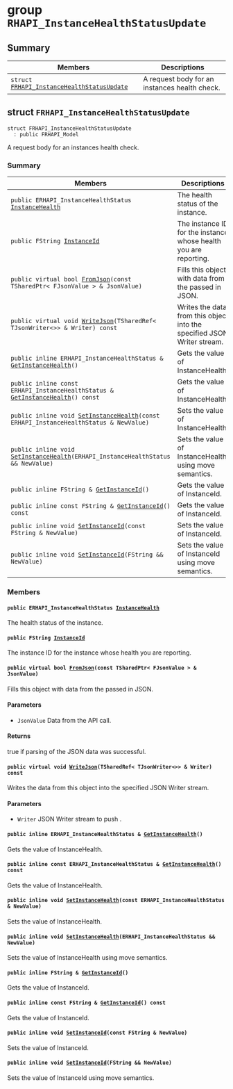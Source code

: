 # group `RHAPI_InstanceHealthStatusUpdate` <a id="group__RHAPI__InstanceHealthStatusUpdate"></a>

## Summary

 Members                        | Descriptions                                
--------------------------------|---------------------------------------------
`struct `[`FRHAPI_InstanceHealthStatusUpdate`](#structFRHAPI__InstanceHealthStatusUpdate) | A request body for an instances health check.

## struct `FRHAPI_InstanceHealthStatusUpdate` <a id="structFRHAPI__InstanceHealthStatusUpdate"></a>

```
struct FRHAPI_InstanceHealthStatusUpdate
  : public FRHAPI_Model
```

A request body for an instances health check.

### Summary

 Members                        | Descriptions                                
--------------------------------|---------------------------------------------
`public ERHAPI_InstanceHealthStatus `[`InstanceHealth`](#structFRHAPI__InstanceHealthStatusUpdate_1a22014dd48fb92af16e5c96500b5ecd2e) | The health status of the instance.
`public FString `[`InstanceId`](#structFRHAPI__InstanceHealthStatusUpdate_1af49eb08bd68d937ff09af2ab23839b71) | The instance ID for the instance whose health you are reporting.
`public virtual bool `[`FromJson`](#structFRHAPI__InstanceHealthStatusUpdate_1a7b36499cd62e987ae794f5148d65b043)`(const TSharedPtr< FJsonValue > & JsonValue)` | Fills this object with data from the passed in JSON.
`public virtual void `[`WriteJson`](#structFRHAPI__InstanceHealthStatusUpdate_1a6d5e5054aaf5929c1517761dca916347)`(TSharedRef< TJsonWriter<>> & Writer) const` | Writes the data from this object into the specified JSON Writer stream.
`public inline ERHAPI_InstanceHealthStatus & `[`GetInstanceHealth`](#structFRHAPI__InstanceHealthStatusUpdate_1aee3b1e634828fa5e708bb279f1ae3614)`()` | Gets the value of InstanceHealth.
`public inline const ERHAPI_InstanceHealthStatus & `[`GetInstanceHealth`](#structFRHAPI__InstanceHealthStatusUpdate_1a82f83d721db301c89eb0bdbce11a9ab3)`() const` | Gets the value of InstanceHealth.
`public inline void `[`SetInstanceHealth`](#structFRHAPI__InstanceHealthStatusUpdate_1ae0c0341088c6e28be4deeece1518dbc2)`(const ERHAPI_InstanceHealthStatus & NewValue)` | Sets the value of InstanceHealth.
`public inline void `[`SetInstanceHealth`](#structFRHAPI__InstanceHealthStatusUpdate_1a7751f9de636767b823e471255195468a)`(ERHAPI_InstanceHealthStatus && NewValue)` | Sets the value of InstanceHealth using move semantics.
`public inline FString & `[`GetInstanceId`](#structFRHAPI__InstanceHealthStatusUpdate_1ac700bdfe25364183c4113ffd5f3a3c8e)`()` | Gets the value of InstanceId.
`public inline const FString & `[`GetInstanceId`](#structFRHAPI__InstanceHealthStatusUpdate_1adb98c332bf94570d61b2cc7be9466370)`() const` | Gets the value of InstanceId.
`public inline void `[`SetInstanceId`](#structFRHAPI__InstanceHealthStatusUpdate_1a3ce5e29bd4da65ab7afe71ad2752bc6c)`(const FString & NewValue)` | Sets the value of InstanceId.
`public inline void `[`SetInstanceId`](#structFRHAPI__InstanceHealthStatusUpdate_1acfdbd1699b4dd643e9837a2bd2c197d7)`(FString && NewValue)` | Sets the value of InstanceId using move semantics.

### Members

#### `public ERHAPI_InstanceHealthStatus `[`InstanceHealth`](#structFRHAPI__InstanceHealthStatusUpdate_1a22014dd48fb92af16e5c96500b5ecd2e) <a id="structFRHAPI__InstanceHealthStatusUpdate_1a22014dd48fb92af16e5c96500b5ecd2e"></a>

The health status of the instance.

#### `public FString `[`InstanceId`](#structFRHAPI__InstanceHealthStatusUpdate_1af49eb08bd68d937ff09af2ab23839b71) <a id="structFRHAPI__InstanceHealthStatusUpdate_1af49eb08bd68d937ff09af2ab23839b71"></a>

The instance ID for the instance whose health you are reporting.

#### `public virtual bool `[`FromJson`](#structFRHAPI__InstanceHealthStatusUpdate_1a7b36499cd62e987ae794f5148d65b043)`(const TSharedPtr< FJsonValue > & JsonValue)` <a id="structFRHAPI__InstanceHealthStatusUpdate_1a7b36499cd62e987ae794f5148d65b043"></a>

Fills this object with data from the passed in JSON.

#### Parameters
* `JsonValue` Data from the API call.

#### Returns
true if parsing of the JSON data was successful.

#### `public virtual void `[`WriteJson`](#structFRHAPI__InstanceHealthStatusUpdate_1a6d5e5054aaf5929c1517761dca916347)`(TSharedRef< TJsonWriter<>> & Writer) const` <a id="structFRHAPI__InstanceHealthStatusUpdate_1a6d5e5054aaf5929c1517761dca916347"></a>

Writes the data from this object into the specified JSON Writer stream.

#### Parameters
* `Writer` JSON Writer stream to push .

#### `public inline ERHAPI_InstanceHealthStatus & `[`GetInstanceHealth`](#structFRHAPI__InstanceHealthStatusUpdate_1aee3b1e634828fa5e708bb279f1ae3614)`()` <a id="structFRHAPI__InstanceHealthStatusUpdate_1aee3b1e634828fa5e708bb279f1ae3614"></a>

Gets the value of InstanceHealth.

#### `public inline const ERHAPI_InstanceHealthStatus & `[`GetInstanceHealth`](#structFRHAPI__InstanceHealthStatusUpdate_1a82f83d721db301c89eb0bdbce11a9ab3)`() const` <a id="structFRHAPI__InstanceHealthStatusUpdate_1a82f83d721db301c89eb0bdbce11a9ab3"></a>

Gets the value of InstanceHealth.

#### `public inline void `[`SetInstanceHealth`](#structFRHAPI__InstanceHealthStatusUpdate_1ae0c0341088c6e28be4deeece1518dbc2)`(const ERHAPI_InstanceHealthStatus & NewValue)` <a id="structFRHAPI__InstanceHealthStatusUpdate_1ae0c0341088c6e28be4deeece1518dbc2"></a>

Sets the value of InstanceHealth.

#### `public inline void `[`SetInstanceHealth`](#structFRHAPI__InstanceHealthStatusUpdate_1a7751f9de636767b823e471255195468a)`(ERHAPI_InstanceHealthStatus && NewValue)` <a id="structFRHAPI__InstanceHealthStatusUpdate_1a7751f9de636767b823e471255195468a"></a>

Sets the value of InstanceHealth using move semantics.

#### `public inline FString & `[`GetInstanceId`](#structFRHAPI__InstanceHealthStatusUpdate_1ac700bdfe25364183c4113ffd5f3a3c8e)`()` <a id="structFRHAPI__InstanceHealthStatusUpdate_1ac700bdfe25364183c4113ffd5f3a3c8e"></a>

Gets the value of InstanceId.

#### `public inline const FString & `[`GetInstanceId`](#structFRHAPI__InstanceHealthStatusUpdate_1adb98c332bf94570d61b2cc7be9466370)`() const` <a id="structFRHAPI__InstanceHealthStatusUpdate_1adb98c332bf94570d61b2cc7be9466370"></a>

Gets the value of InstanceId.

#### `public inline void `[`SetInstanceId`](#structFRHAPI__InstanceHealthStatusUpdate_1a3ce5e29bd4da65ab7afe71ad2752bc6c)`(const FString & NewValue)` <a id="structFRHAPI__InstanceHealthStatusUpdate_1a3ce5e29bd4da65ab7afe71ad2752bc6c"></a>

Sets the value of InstanceId.

#### `public inline void `[`SetInstanceId`](#structFRHAPI__InstanceHealthStatusUpdate_1acfdbd1699b4dd643e9837a2bd2c197d7)`(FString && NewValue)` <a id="structFRHAPI__InstanceHealthStatusUpdate_1acfdbd1699b4dd643e9837a2bd2c197d7"></a>

Sets the value of InstanceId using move semantics.

